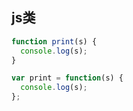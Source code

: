 ## js类

```js
function print(s) {
  console.log(s);
}

var print = function(s) {
  console.log(s);
};
```